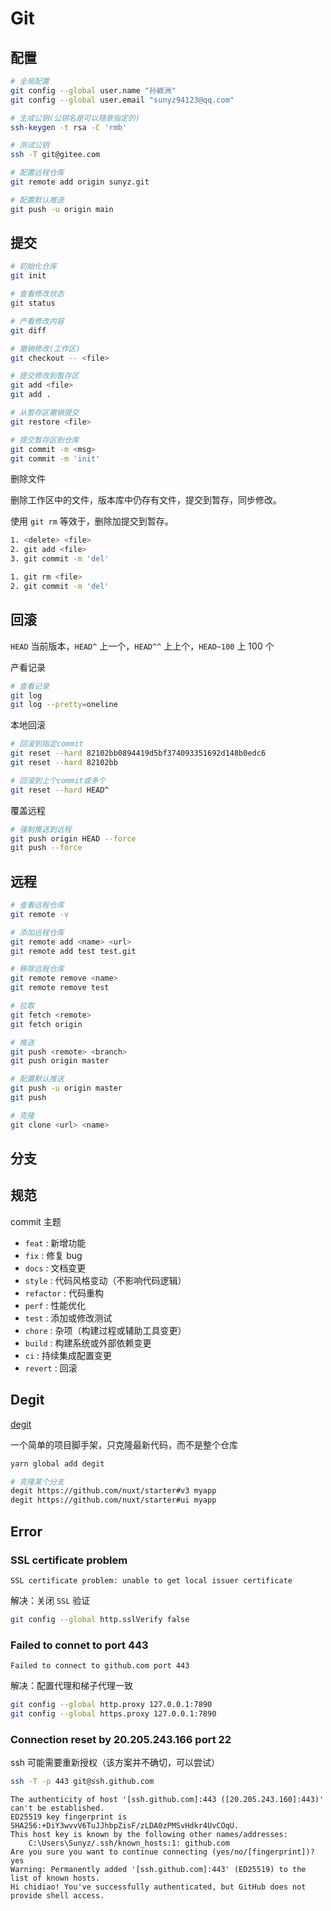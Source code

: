 # Git

## 配置

```sh
# 全局配置
git config --global user.name "孙颖洲"
git config --global user.email "sunyz94123@qq.com"

# 生成公钥(公钥名是可以随意指定的)
ssh-keygen -t rsa -C 'rmb'

# 测试公钥
ssh -T git@gitee.com

# 配置远程仓库
git remote add origin sunyz.git

# 配置默认推送
git push -u origin main
```

## 提交

```sh
# 初始化仓库
git init

# 查看修改状态
git status

# 产看修改内容
git diff

# 撤销修改(工作区)
git checkout -- <file>

# 提交修改到暂存区
git add <file>
git add .

# 从暂存区撤销提交
git restore <file>

# 提交暂存区到仓库
git commit -m <msg>
git commit -m 'init'
```

删除文件

删除工作区中的文件，版本库中仍存有文件，提交到暂存，同步修改。

使用 `git rm` 等效于，删除加提交到暂存。

```sh
1. <delete> <file>
2. git add <file>
3. git commit -m 'del'

1. git rm <file>
2. git commit -m 'del'
```

## 回滚

`HEAD` 当前版本，`HEAD^` 上一个，`HEAD^^` 上上个，`HEAD~100` 上 100 个

产看记录

```sh
# 查看记录
git log
git log --pretty=oneline
```

本地回滚

```sh
# 回滚到指定commit
git reset --hard 82102bb0894419d5bf374093351692d148b0edc6
git reset --hard 82102bb

# 回滚到上个commit或多个
git reset --hard HEAD^
```

覆盖远程

```sh
# 强制推送到远程
git push origin HEAD --force
git push --force
```

## 远程

```sh
# 查看远程仓库
git remote -v

# 添加远程仓库
git remote add <name> <url>
git remote add test test.git

# 移除远程仓库
git remote remove <name>
git remote remove test

# 拉取
git fetch <remote>
git fetch origin

# 推送
git push <remote> <branch>
git push origin master

# 配置默认推送
git push -u origin master
git push

# 克隆
git clone <url> <name>
```

## 分支

## 规范

commit 主题

- `feat` : 新增功能
- `fix` : 修复 bug
- `docs` : 文档变更
- `style` : 代码风格变动（不影响代码逻辑）
- `refactor` : 代码重构
- `perf` : 性能优化
- `test` : 添加或修改测试
- `chore` : 杂项（构建过程或辅助工具变更）
- `build` : 构建系统或外部依赖变更
- `ci` : 持续集成配置变更
- `revert` : 回滚

## Degit

[degit](https://github.com/Rich-Harris/degit)

一个简单的项目脚手架，只克隆最新代码，而不是整个仓库

```sh
yarn global add degit
```

```sh
# 克隆某个分支
degit https://github.com/nuxt/starter#v3 myapp
degit https://github.com/nuxt/starter#ui myapp
```

## Error

### SSL certificate problem

`SSL certificate problem: unable to get local issuer certificate`

解决：关闭 `SSL` 验证

```sh
git config --global http.sslVerify false
```

### Failed to connet to port 443

`Failed to connect to github.com port 443`

解决：配置代理和梯子代理一致

```sh
git config --global http.proxy 127.0.0.1:7890
git config --global https.proxy 127.0.0.1:7890
```

### Connection reset by 20.205.243.166 port 22

ssh 可能需要重新授权（该方案并不确切，可以尝试）

```sh
ssh -T -p 443 git@ssh.github.com
```

```
The authenticity of host '[ssh.github.com]:443 ([20.205.243.160]:443)' can't be established.
ED25519 key fingerprint is SHA256:+DiY3wvvV6TuJJhbpZisF/zLDA0zPMSvHdkr4UvCOqU.
This host key is known by the following other names/addresses:
    C:\Users\Sunyz/.ssh/known_hosts:1: github.com
Are you sure you want to continue connecting (yes/no/[fingerprint])? yes
Warning: Permanently added '[ssh.github.com]:443' (ED25519) to the list of known hosts.
Hi chidiao! You've successfully authenticated, but GitHub does not provide shell access.
```
